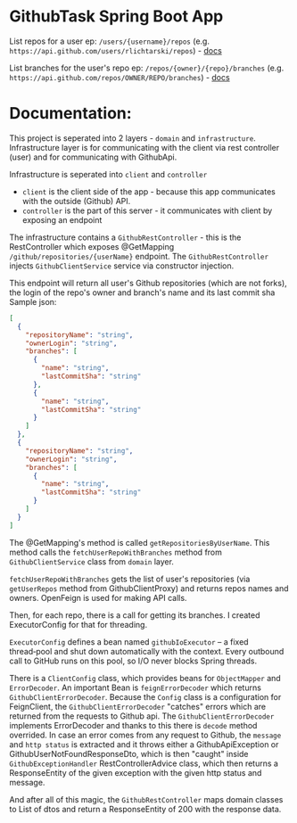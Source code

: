 # GithubTask Spring Boot App

List repos for a user ep: `/users/{username}/repos` (e.g. `https://api.github.com/users/rlichtarski/repos`) - [docs](https://docs.github.com/en/rest/repos/repos?apiVersion=2022-11-28#list-repositories-for-a-user)

List branches for the user's repo ep: `/repos/{owner}/{repo}/branches` (e.g.
`https://api.github.com/repos/OWNER/REPO/branches`) - [docs](https://docs.github.com/en/rest/branches/branches?apiVersion=2022-11-28#list-branches)

# Documentation:

This project is seperated into 2 layers - `domain` and `infrastructure`. \
Infrastructure layer is for communicating with the client via rest controller (user) and for communicating with
GithubApi.

Infrastructure is seperated into `client` and `controller`

- `client` is the client side of the app - because this app communicates with the outside (Github) API.
- `controller` is the part of this server - it communicates with client by exposing an endpoint

The infrastructure contains a `GithubRestController` - this is the RestController which exposes @GetMapping
`/github/repositories/{userName}` endpoint.
The `GithubRestController` injects `GithubClientService` service via constructor injection.

This endpoint will return all user's Github repositories (which are not forks), the login of the repo's owner and branch's name and its last
commit sha \
Sample json:

```json
[
  {
    "repositoryName": "string",
    "ownerLogin": "string",
    "branches": [
      {
        "name": "string",
        "lastCommitSha": "string"
      },
      {
        "name": "string",
        "lastCommitSha": "string"
      }
    ]
  },
  {
    "repositoryName": "string",
    "ownerLogin": "string",
    "branches": [
      {
        "name": "string",
        "lastCommitSha": "string"
      }
    ]
  }
]
```

The @GetMapping's method is called `getRepositoriesByUserName`. This method calls the `fetchUserRepoWithBranches` method from
`GithubClientService` class from `domain` layer.

`fetchUserRepoWithBranches` gets the list of user's repositories (via `getUserRepos` method from GithubClientProxy) and
returns repos names and owners. OpenFeign is used for making API calls.

Then, for each repo, there is a call for getting its branches. I created ExecutorConfig for that for threading.

`ExecutorConfig` defines a bean named `githubIoExecutor` – a fixed thread‑pool and shut down automatically with the context. 
Every outbound call to GitHub runs on this pool, so I/O never blocks Spring threads.

There is a `ClientConfig` class, which provides beans for `ObjectMapper` and `ErrorDecoder`. An important Bean is `feignErrorDecoder`
which returns `GithubClientErrorDecoder`.
Because the `Config` class is a configuration for FeignClient, the `GithubClientErrorDecoder` "catches" errors which are
returned
from the requests to Github api. The `GithubClientErrorDecoder` implements ErrorDecoder and thanks to this there is
`decode` method overrided. In case an error comes from any request to Github, the `message` and `http status` is
extracted
and it throws either a GithubApiException or GithubUserNotFoundResponseDto, which is then "caught" inside `GithubExceptionHandler` RestControllerAdvice class,
which then returns a ResponseEntity of the given exception with the given http status and message.

And after all of this magic, the `GithubRestController` maps domain classes to List of dtos and return a ResponseEntity of
200 with the response data.